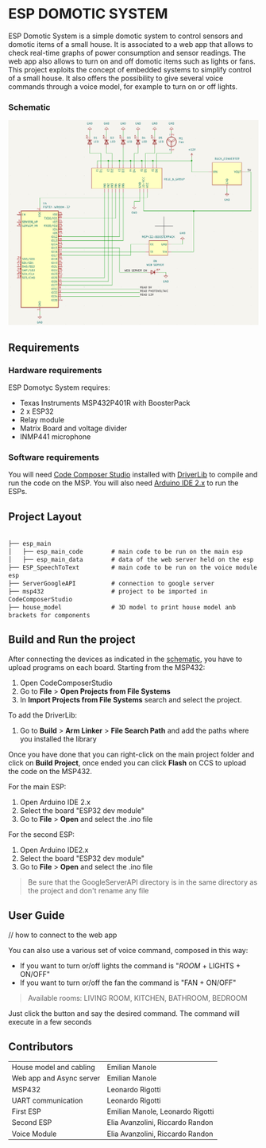# ESP DOMOTIC SYSTEM
ESP Domotic System is a simple domotic system to control sensors and domotic items of a small house. It is associated to a web app that allows to check real-time graphs of power consumption and sensor readings. The web app also allows to turn on and off domotic items such as lights or fans. This project exploits the concept of embedded systems to simplify control of a small house. It also offers the possibility to give several voice commands through a voice model, for example to turn on or off lights.
### Schematic

 <p>
<img src="schematics.png" width="750px">
</p>

 ## Requirements 

 ### Hardware requirements
 ESP Domotyc System requires:
 * Texas Instruments MSP432P401R with BoosterPack
 * 2 x ESP32
 * Relay module
 * Matrix Board and voltage divider
 * INMP441 microphone

### Software requirements
You will need [Code Composer Studio](https://www.ti.com/tool/CCSTUDIO) installed with [DriverLib](https://www.ti.com/tool/MSPDRIVERLIB) to compile and run the code on the MSP. You will also need [Arduino IDE 2.x](https://www.arduino.cc/en/software) to run the ESPs. 

## Project Layout

```

├── esp_main                
│   ├── esp_main_code        # main code to be run on the main esp
│   ├── esp_main_data        # data of the web server held on the esp
├── ESP_SpeechToText         # main code to be run on the voice module esp
├── ServerGoogleAPI          # connection to google server
├── msp432                   # project to be imported in CodeComposerStudio
├── house_model              # 3D model to print house model anb brackets for components
```

## Build and Run the project

After connecting the devices as indicated in the [schematic](#schematic), you have to upload programs on each board.
Starting from the MSP432:
1. Open CodeComposerStudio
2. Go to **File** > **Open Projects from File Systems**
3. In **Import Projects from File Systems** search and select the project.

To add the DriverLib:
1. Go to **Build** > **Arm Linker** > **File Search Path** and add the paths where you installed the library

Once you have done that you can right-click on the main project folder and click on **Build Project**, once ended you can click **Flash** on CCS to upload the code on the MSP432.


For the main ESP: 
1. Open Arduino IDE 2.x
2. Select the board "ESP32 dev module"
3. Go to **File** > **Open** and select the .ino file


For the second ESP: 
1. Open Arduino IDE2.x
2. Select the board "ESP32 dev module"
3. Go to **File** > **Open** and select the .ino file

> Be sure that the GoogleServerAPI directory is in the same directory as the project and don't rename any file

## User Guide 
 // how to connect to the web app

 You can also use a various set of voice command, composed in this way:
 * If you want to turn or/off lights the command is "_ROOM_ + LIGHTS + ON/OFF"
 * If you want to turn or/off the fan the command is "FAN + ON/OFF"

> Available rooms: LIVING ROOM, KITCHEN, BATHROOM, BEDROOM

Just click the button and say the desired command. The command will execute in a few seconds

## Contributors

<table>
    <tr>
        <td>House model and cabling</td>
        <td>Emilian Manole</td>
    </tr>
    <tr>
        <td>Web app and Async server</td>
        <td>Emilian Manole</td>
    </tr>
    <tr>
        <td>MSP432</td>
        <td>Leonardo Rigotti</td>
    </tr>
    <tr>
        <td>UART communication</td>
        <td>Leonardo Rigotti</td>
    </tr>
    <tr>
        <td>First ESP</td>
        <td>Emilian Manole, Leonardo Rigotti</td>
    </tr>
    <tr>
        <td>Second ESP</td>
        <td>Elia Avanzolini, Riccardo Randon</td>
    </tr>
    <tr>
        <td>Voice Module</td>
        <td>Elia Avanzolini, Riccardo Randon</td>
    </tr>
</table>

